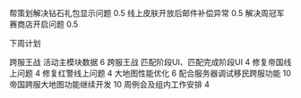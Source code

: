 帮策划解决钻石礼包显示问题 0.5
线上皮肤开放后邮件补偿异常 0.5
解决周冠军赛商店开启问题 0.5


下周计划

跨服王战 活动主模块数据  6
跨服王战 匹配阶段UI、匹配完成阶段UI 4
修复帝国线上问题 4
修复红警线上问题 4
大地图性能优化 6
配合服务器调试移民跨服功能 10
帝国跨服大地图功能继续开发  10
周例会及组内工作安排 4

